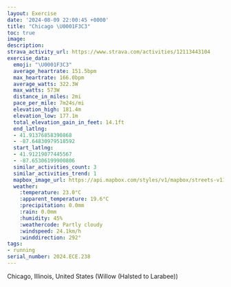 ```yaml
---
layout: Exercise
date: '2024-08-09 22:00:45 +0000'
title: "Chicago \U0001F3C3"
toc: true
image:
description:
strava_activity_url: https://www.strava.com/activities/12113443104
exercise_data:
  emoji: "\U0001F3C3"
  average_heartrate: 151.5bpm
  max_heartrate: 166.0bpm
  average_watts: 322.3W
  max_watts: 573W
  distance_in_miles: 2mi
  pace_per_mile: 7m24s/mi
  elevation_high: 181.4m
  elevation_low: 177.1m
  total_elevation_gain_in_feet: 14.1ft
  end_latlng:
  - 41.91376858390868
  - -87.64830979518592
  start_latlng:
  - 41.91219077445567
  - -87.65306199900806
  similar_activities_count: 3
  similar_activities_trend: 1
  mapbox_image_url: https://api.mapbox.com/styles/v1/mapbox/streets-v11/static/path-5+787af2-1.0(gux~Frw~uO%7CAAp%40Db%40Z%5EHVn%40T%60%40HDLAh%40%5BZGJGRW%5CSxAqAn%40q%40%60%40k%40NO%7CBwAxAmADAP%3F%5EKD%3FADWP%5D%5Ee%40Ti%40j%40i%40T_Ar%40F%3F%60Au%40n%40%5D%5E_%40z%40i%40Xe%40%40II%40a%40VtBeB%5E%5BJO%40Q%5DiAIm%40%40U%40ClDaCT%5DF%5BAw%40E%5DEiAHqA%40iCC%7BHC%7BA%40iAImFGy%40ACKCwEFe%40BaHD%7DADg%40AaADgEBgEHSHM%40m%40IUAm%40%3FUBgJHy%40DKHCXDlE%3FpBDlE),pin-s-s+e5b22e(-87.65322,41.91076),pin-s-f+89ae00(-87.64643999999993,41.913799999999995)/auto/800x800?access_token=pk.eyJ1Ijoiam9zaGJlY2ttYW4iLCJhIjoiY205eWR2aDd1MWZ6djJrbXc4a3M0bWZleiJ9.XiG9OWkNcZk2QzjJbxLB4A
  weather:
    :temperature: 23.0°C
    :apparent_temperature: 19.6°C
    :precipitation: 0.0mm
    :rain: 0.0mm
    :humidity: 45%
    :weathercode: Partly cloudy
    :windspeed: 24.1km/h
    :winddirection: 292°
tags:
- running
serial_number: 2024.ECE.238
---
```

Chicago, Illinois, United States (Willow (Halsted to Larabee))
